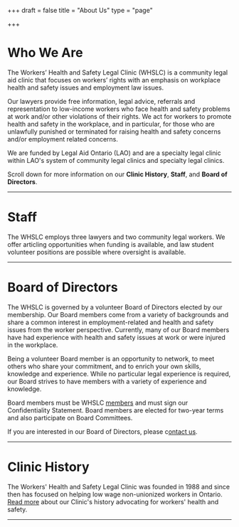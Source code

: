 +++
draft = false
title = "About Us"
type = "page"

+++
# **Who We Are**

The Workers’ Health and Safety Legal Clinic (WHSLC) is a community legal aid clinic that focuses on workers’ rights with an emphasis on workplace health and safety issues and employment law issues.

Our lawyers provide free information, legal advice, referrals and representation to low-income workers who face health and safety problems at work and/or other violations of their rights. We act for workers to promote health and safety in the workplace, and in particular, for those who are unlawfully punished or terminated for raising health and safety concerns and/or employment related concerns.

We are funded by Legal Aid Ontario (LAO) and are a specialty legal clinic within LAO's system of community legal clinics and specialty legal clinics.

Scroll down for more information on our **Clinic History**, **Staff**, and **Board of Directors**.

* * *

# Staff

The WHSLC employs three lawyers and two community legal workers. We offer articling opportunities when funding is available, and law student volunteer positions are possible where oversight is available.

* * *

# Board of Directors

The WHSLC is governed by a volunteer Board of Directors elected by our membership. Our Board members come from a variety of backgrounds and share a common interest in employment-related and health and safety issues from the worker perspective. Currently, many of our Board members have had experience with health and safety issues at work or were injured in the workplace.

Being a volunteer Board member is an opportunity to network, to meet others who share your commitment, and to enrich your own skills, knowledge and experience. While no particular legal experience is required, our Board strives to have members with a variety of experience and knowledge.

Board members must be WHSLC [members](/menu/member/) and must sign our Confidentiality Statement. Board members are elected for two-year terms and also participate on Board Committees.

If you are interested in our Board of Directors, please c[ontact us](/menu/contact/).

* * *

# Clinic History

The Workers' Health and Safety Legal Clinic was founded in 1988 and since then has focused on helping low wage non-unionized workers in Ontario. [Read more](/menu/clinic-history/) about our Clinic's history advocating for workers' health and safety.

------